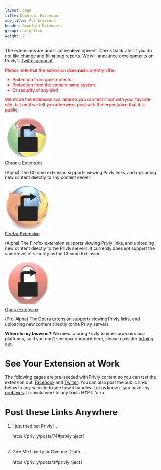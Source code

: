 ```yaml
---
layout: page
title: Download Extension
sub_title: For Browsers
header: Download Extension
group: navigation
weight: 2
---
```


The extensions are under active development. Check back later if you do not like change and filing [bug reports](http://www.privly.org/content/bug-report). We will announce developments on Privly's [Twitter account](http://twitter.com/#!/Privly).

<div style="color:#FF0000">
  
  
<p>
  Please note that the extension does <strong>not</strong> currently offer:
  <ul>
    <li>Protection from governments</li>
    <li>Protection from the domain name system</li>
    <li>Or security of any kind</li>
  </ul>
</p>

<p>We made the extension available so you can test it out with your favorite site, but until we tell you otherwise, post with the expectation that it is public.</p>

</div>

<div class="row-fluid">
  <span class="span4">
    <img src="/assets/images/chrome-privly.png" />
    <br/>
    <a href="https://chrome.google.com/webstore/detail/pkokikcdapfpkkkjpdaamjanniaempol">Chrome Extension</a>
    <br/>
    <p>(Alpha) The Chrome extension supports viewing Privly links, and uploading new content directly to any content server.</p>
  </span>
  <span class="span4">
    <img src="/assets/images/firefox-privly.png" />
    <br/>
     <a href="https://addons.mozilla.org/en-US/firefox/addon/privly/">Firefox Extension</a>
    <br/>
     <p>(Alpha) The Firefox extension supports viewing Privly links, and uploading new content directly to the Privly servers. It currently does not support the same level of security as the Chrome Extension.</p>
  </span>
  <span class="span4">
    <img src="/assets/images/opera-privly.png" />
    <br/>
    <a href="https://addons.opera.com/en/extensions/details/privly-2/?display=en">Opera Extension</a>
    <br/>
    <p>(Pre-Alpha) The Opera extension supports viewing Privly links, and uploading new content directly to the Privly servers.</p>
  </span>
</div>

**Where is my browser?** We need to bring Privly to other browsers and platforms, so if you don't see your endpoint here, please consider [helping out](http://www.privly.org/content/how-get-started).

# See Your Extension at Work

The following pages are pre-seeded with Privly content so you can test the extension out: [Facebook](https://www.facebook.com/profile.php?id=100002254562518&sk=wall) and [Twitter](https://twitter.com/#!/PrivlyTest). You can also post the public links below to any website to see how it handles. Let us know if you have any [problems](http://www.privly.org/content/bug-report). It should work in any basic HTML form.

# Post these Links Anywhere

<p>
    <ol>
        <li>I just tried out Privly!... <br/><br/>https://priv.ly/posts/74#privlyInject1</li>
        <br/><br/>
        <li>Give Me Liberty or Give me Death... <br/><br/>https://priv.ly/posts/3#privlyInject1</li>
    </ol>
</p>
